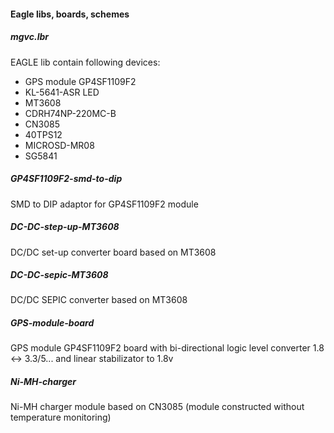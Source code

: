 #### Eagle libs, boards, schemes

##### mgvc.lbr
EAGLE lib contain following devices:
- GPS module GP4SF1109F2
- KL-5641-ASR LED
- MT3608
- CDRH74NP-220MC-B
- CN3085
- 40TPS12
- MICROSD-MR08
- SG5841

##### GP4SF1109F2-smd-to-dip
SMD to DIP adaptor for GP4SF1109F2 module

##### DC-DC-step-up-MT3608
DC/DC set-up converter board based on MT3608

##### DC-DC-sepic-MT3608
DC/DC SEPIC converter based on MT3608

##### GPS-module-board
GPS module GP4SF1109F2 board with bi-directional logic level converter 1.8 <-> 3.3/5... 
and linear stabilizator to 1.8v

##### Ni-MH-charger
Ni-MH charger module based on CN3085 
(module constructed without temperature monitoring)
